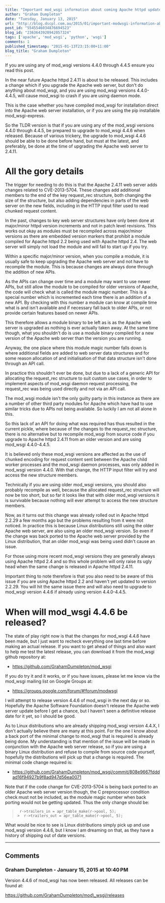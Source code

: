 ```yaml
---
title: "Important mod_wsgi information about coming Apache httpd update."
author: "Graham Dumpleton"
date: "Tuesday, January 13, 2015"
url: "http://blog.dscpl.com.au/2015/01/important-modwsgi-information-about.html"
post_id: "5545546034876694523"
blog_id: "2363643920942057324"
tags: ['apache', 'mod_wsgi', 'python', 'wsgi']
comments: 1
published_timestamp: "2015-01-13T23:15:00+11:00"
blog_title: "Graham Dumpleton"
---
```


If you are using any of mod\_wsgi versions 4.4.0 through 4.4.5 ensure you read this post.

In the near future Apache httpd 2.4.11 is about to be released. This includes a change which if you upgrade the Apache web server, but don't do anything about mod\_wsgi, and you are using mod\_wsgi versions 4.4.0-4.4.5, will cause mod\_wsgi to crash if you are using daemon mode.

This is the case whether you have compiled mod\_wsgi for installation direct into the Apache web server installation, or if you are using the pip installable mod\_wsgi-express.

So the TLDR version is that if you are using any of the mod\_wsgi versions 4.4.0 through 4.4.5, be prepared to upgrade to mod\_wsgi 4.4.6 when released. Because of various trickery, the upgrade to mod\_wsgi 4.4.6 should be able to be done before hand, but must at the latest, and preferably, be done at the time of upgrading the Apache web server to 2.4.11.

# All the gory details

The trigger for needing to do this is that the Apache 2.4.11 web server adds changes related to CVE-2013-5704. These changes add additional members to the end of the key request\_rec structure, both changing the size of the structure, but also adding dependencies in parts of the web server on the new fields, including in the HTTP input filter used to read chunked request content.

In the past, changes to key web server structures have only been done at major/minor httpd version increments and not in patch level revisions. This works out okay as modules must be recompiled across major/minor versions as there are embedded version markers that prohibit a module compiled for Apache httpd 2.2 being used with Apache httpd 2.4. The web server will simply not load the module and will fail to start up if you try.

Within a specific major/minor version, when you compile a module, it is usually safe to keep upgrading the Apache web server and not have to recompile the module. This is because changes are always done through the addition of new APIs.

As the APIs can change over time and a module may want to use newer APIs, but still allow the module to be compiled for older versions of Apache, the code will check what is called the module magic number. This is a special number which is incremented each time there is an addition of a new API. By checking with this number a module can know at compile time what is and isn't available and if necessary fall back to older APIs, or not provide certain features based on newer APIs.

This therefore allows a module binary to be left as is as the Apache web server is upgraded as nothing is ever actually taken away. At the same time though, what you shouldn't do is use a module binary compiled for a new version of the Apache web server than the version you are running.

Anyway, the one place where this module magic number falls down is where additional fields are added to web server data structures and for some reason allocation of and initialisation of that data structure isn't done through an API call.

In practice this shouldn't ever be done, but due to a lack of a generic API for allocating the request\_rec structure to suit custom use cases, in order to implement aspects of mod\_wsgi daemon request processing, the request\_rec was being used directly and not via an API call.

The mod\_wsgi module isn't the only guilty party in this instance as there are a number of other third party modules for Apache which have had to use similar tricks due to APIs not being available. So luckily I am not all alone in this.

So this lack of an API for doing what was required has thus resulted in the current pickle, where because of the changes to the request\_rec structure, there is no alternative but to recompile mod\_wsgi from source code if you upgrade to Apache httpd 2.4.11 from an older version and are using mod\_wsgi 4.4.0-4.4.5.

It is believed only these mod\_wsgi versions are affected as the use of chunked encoding for request content sent between the Apache child worker processes and the mod\_wsgi daemon processes, was only added in mod\_wsgi version 4.4.0. With that change, the HTTP input filter will try and access the new structure members.

Technically if you are using older mod\_wsgi versions, you should also probably recompile as well, because the allocated request\_rec structure will now be too short, but so far it looks like that with older mod\_wsgi versions it is survivable because nothing will ever attempt to access the new structure members.

Now, as it turns out this change was already rolled out in Apache httpd 2.2.29 a few months ago but the problems resulting from it were not noticed. In practice this is because Linux distributions still using the older Apache web server, are also using an older mod\_wsgi version. So even if the change was back ported to the Apache web server provided by the Linux distribution, that an older mod\_wsgi was being used didn't cause an issue.

For those using more recent mod\_wsgi versions they are generally always using Apache httpd 2.4 and so this whole problem will only raise its ugly head when the same change is released in Apache httpd 2.4.11.

Important thing to note therefore is that you also need to be aware of this issue if you are using Apache httpd 2.2 and haven't yet updated to version 2.2.29. You will hit the same issue there and will also need to upgrade to mod\_wsgi version 4.4.6 if already using version 4.4.0-4.4.5.

# When will mod\_wsgi 4.4.6 be released?

The state of play right now is that the changes for mod\_wsgi 4.4.6 have been made, but I just want to recheck everything one last time before making an actual release. If you want to get ahead of things and also want to help me test the latest release, you can download it from the mod\_wsgi github repository at:

  * <https://github.com/GrahamDumpleton/mod_wsgi>



If you do try it and it works, or if you have issues, please let me know via the mod\_wsgi mailing list on Google Groups at:

  * <https://groups.google.com/forum/#!forum/modwsgi>



I will attempt to release version 4.4.6 of mod\_wsgi in the next day or so. Hopefully the Apache Software Foundation doesn't release the Apache web server update before I get a chance, but I haven't seen a definitive release date for it yet, so I should be good.

As to Linux distributions who are already shipping mod\_wsgi version 4.4.X, I don't actually believe there are many at this point. For the one I know about a back port of the minimal change to mod\_wsgi that is required is already being done. My understanding is that mention of the issue will be made in conjunction with the Apache web server release, so if you are using a binary Linux distribution and refuse to compile from source code yourself, hopefully the distributions will pick up that a change is required. The minimal code change required is:

  * <https://github.com/GrahamDumpleton/mod_wsgi/commit/808e9667fdddad16f94927b9f8ad947d56ea0071>



Note that if the code change for CVE-2013-5704 is being back ported to an older Apache web server version though, the C preprocessor condition check must not be included, as the module magic number when back porting would not be getting updated. Thus the only change should be:

> 
>      r->trailers_in = apr_table_make(r->pool, 5);  
>     >  r->trailers_out = apr_table_make(r->pool, 5);

What would be nice to see is Linux distributions simply pick up and use mod\_wsgi version 4.4.6, but I know I am dreaming on that, as they have a history of shipping out of date versions.

---

## Comments

### Graham Dumpleton - January 15, 2015 at 10:40 PM

Version 4.4.6 of mod\_wsgi has now been released. All releases can be found at:  
  
https://github.com/GrahamDumpleton/mod\_wsgi/releases

